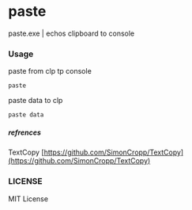 # paste
paste.exe | echos clipboard to console

### Usage
paste from clp tp console
```
paste
```

paste data to clp
```
paste data
```

##### refrences
TextCopy [https://github.com/SimonCropp/TextCopy](https://github.com/SimonCropp/TextCopy)

### LICENSE
MIT License
